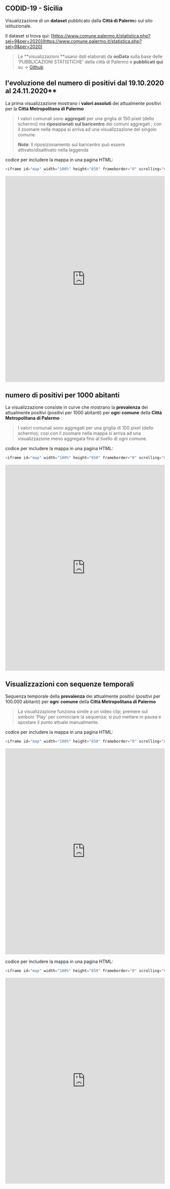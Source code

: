 ## CODID-19 - Sicilia

Visualizzazione di un **dataset** pubblicato dalla **Città di Palerm**o sul sito istituzionale.

Il dataset si trova qui: [https://www.comune.palermo.it/statistica.php?sel=9&per=2020](https://www.comune.palermo.it/statistica.php?sel=9&per=2020)

> 
>
> Le **visualizzazioni **usano dati elaborati da **onData** sulla base delle 'PUBBLICAZIONI STATISTICHE' della città di Palermo e **pubblicati qui** su -> [Github](https://github.com/opendatasicilia/covidComuniSicilia/blob/main/082053/output/positiviProvinciaPalermo.csv) 
>
> 



## l'evoluzione del numero di positivi dal **19.10.2020** al 24.11.2020**

La prima visualizzazione mostrano i **valori assoluti** dei attualmente positivi per la **Città  Metropolitana di Palermo** 

> I valori comunali sono **aggregati** per una griglia di 150 pixel (dello schermo) ma **riposizionati** **sul baricentro** dei comuni aggregati ; con il zoomare nella mappa si arriva ad una visualizzazione del singolo comune.
>
> ***Nota***: Il riposizionamento sul baricentro può essere attivato/disattivato nella leggenda

codice per includere la mappa in una pagina HTML:

```javascript
<iframe id="map" width="100%" height="650" frameborder="0" scrolling="no" marginheight="0" marginwidth="0" src="https://gjrichter.github.io/ixmaps/ui/html/embed_sync_Leaflet.html?ui=embed&basemap=ll&align=left&legend=1&name=map3&sync=false&project=https://raw.githubusercontent.com/gjrichter/viz/master/COVID-19/projects/COVID-19-ODS/ixmaps_project_PALERMO_positivi_curve_19_10_19_11_2020.json"></iframe>
```



<iframe id="map" width="100%" height="650" frameborder="0" scrolling="no" marginheight="0" marginwidth="0" src="https://gjrichter.github.io/ixmaps/ui/html/embed_sync_Leaflet.html?ui=embed&basemap=ll&align=right&legend=1&name=map3&sync=false&footer=true&popout=true&project=https://raw.githubusercontent.com/gjrichter/viz/master/COVID-19/projects/COVID-19-ODS/ixmaps_project_PALERMO_positivi_curve_19_10_19_11_2020_relocate.json"></iframe>



## numero di positivi per 1000 abitanti

La visualizzazione consiste in curve che mostrano la **prevalenza** dei attualmente positivi (positivi per 1000 abitanti) per **ogn**i **comune** della **Città  Metropolitana di Palermo**

> I valori comunali sono aggregati per una griglia di 100 pixel (dello schermo); cosi con il zoomare nella mappa si arriva ad una visualizzazione meno aggregata fino al livello di ogni comune.
>

codice per includere la mappa in una pagina HTML:

```javascript
<iframe id="map" width="100%" height="650" frameborder="0" scrolling="no" marginheight="0" marginwidth="0" src="https://gjrichter.github.io/ixmaps/ui/html/embed_sync_Leaflet.html?ui=embed&basemap=ll&align=left&legend=1&name=map3&sync=false&project=https://raw.githubusercontent.com/gjrichter/viz/master/COVID-19/projects/COVID-19-ODS/ixmaps_project_PALERMO_positivi_1000_curve_19_10_19_11_2020.json"></iframe>
```



<iframe id="map" width="100%" height="650" frameborder="0" scrolling="no" marginheight="0" marginwidth="0" src="https://gjrichter.github.io/ixmaps/ui/html/embed_sync_Leaflet.html?ui=embed&basemap=ll&align=right&legend=1&name=map3&sync=false&footer=true&popout=true&project=https://raw.githubusercontent.com/gjrichter/viz/master/COVID-19/projects/COVID-19-ODS/ixmaps_project_PALERMO_positivi_1000_curve_19_10_19_11_2020_relocate.json"></iframe>



## Visualizzazioni con sequenze temporali

Sequenza temporale della **prevalenza** dei attualmente positivi (positivi per 100.000 abitanti) per **ogn**i **comune** della **Città  Metropolitana di Palermo** 

> La visualizzazione funziona simile a un video clip; premere sul simbolo 'Play' per cominciare la sequenza; si può mettere in pausa e spostare il punto attuale manualmente.

codice per includere la mappa in una pagina HTML:

```javascript
<iframe id="map" width="100%" height="650" frameborder="0" scrolling="no" marginheight="0" marginwidth="0" src="https://gjrichter.github.io/ixmaps/ui/html/embed_sync_Leaflet.html?ui=embed&basemap=ll&align=right&legend=1&name=map3&sync=false&project=https://raw.githubusercontent.com/gjrichter/viz/master/COVID-19/projects/ixmaps_project_PALERMO_positivi_1000_clip_19_10_19_11_2020_dark.json"></iframe>
```



<iframe id="map" width="100%" height="650" frameborder="0" scrolling="no" marginheight="0" marginwidth="0" src="https://gjrichter.github.io/ixmaps/ui/html/embed_sync_Leaflet.html?ui=embed&basemap=ll&align=right&legend=1&name=map3&sync=false&footer=true&popout=true&project=https://raw.githubusercontent.com/gjrichter/viz/master/COVID-19/projects/COVID-19-ODS/ixmaps_project_PALERMO_positivi_1000_clip_19_10_19_11_2020_dark.json"></iframe>

codice per includere la mappa in una pagina HTML:

```javascript
<iframe id="map" width="100%" height="650" frameborder="0" scrolling="no" marginheight="0" marginwidth="0" src="https://gjrichter.github.io/ixmaps/ui/html/embed_sync_Leaflet.html?ui=embed&basemap=ll&align=right&legend=1&name=map3&sync=false&project=https://raw.githubusercontent.com/gjrichter/viz/master/COVID-19/projects/ixmaps_project_PALERMO_positivi_1000_clip_19_10_19_11_2020_shapes.json"></iframe>
```



<iframe id="map" width="100%" height="650" frameborder="0" scrolling="no" marginheight="0" marginwidth="0" src="https://gjrichter.github.io/ixmaps/ui/html/embed_sync_Leaflet.html?ui=embed&basemap=ll&align=right&legend=1&name=map3&sync=false&footer=true&popout=true&project=https://raw.githubusercontent.com/gjrichter/viz/master/COVID-19/projects/COVID-19-ODS/ixmaps_project_PALERMO_positivi_1000_clip_19_10_19_11_2020_shapes.json"></iframe>







